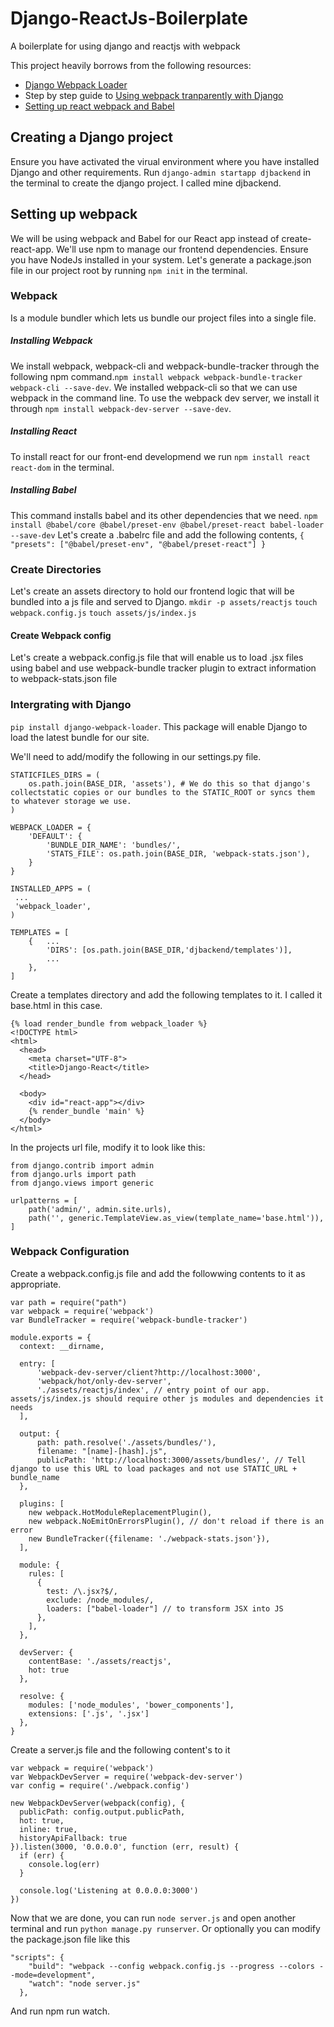 # Django-ReactJs-Boilerplate
A boilerplate for using django and reactjs with webpack

This project heavily borrows from the following resources:
- [Django Webpack Loader](https://github.com/owais/django-webpack-loader)
- Step by step guide to [Using webpack tranparently with Django](http://owaislone.org/blog/webpack-plus-reactjs-and-django/)
- [Setting up react webpack and Babel](https://www.valentinog.com/blog/babel/)

## Creating a Django project
Ensure you have activated the virual environment where you have installed Django and other requirements.
Run `django-admin startapp djbackend` in the terminal to create the django project. I called mine djbackend.
## Setting up webpack
We will be using webpack and Babel for our React app instead of create-react-app.
We'll use npm to manage our frontend dependencies. Ensure you have NodeJs installed in your system.
Let's generate a package.json file in our project root by running `npm init` in the terminal.
### Webpack
Is a module bundler which lets us bundle our project files into a single file.
##### Installing Webpack
We install webpack, webpack-cli and webpack-bundle-tracker through the following npm command.`npm install webpack webpack-bundle-tracker webpack-cli --save-dev`.
We installed webpack-cli so that we can use webpack in the command line.
To use the webpack dev server, we install it through `npm install webpack-dev-server --save-dev`.
##### Installing React
To install react for our front-end developmend we run `npm install react react-dom` in the terminal.
##### Installing Babel
This command installs babel and its other dependencies that we need. `npm install @babel/core @babel/preset-env @babel/preset-react babel-loader --save-dev`
Let's create a .babelrc file and add the following contents, ```{
  "presets": ["@babel/preset-env", "@babel/preset-react"]
}```
### Create Directories
Let's create an assets directory to hold our frontend logic that will be bundled into a js file and served to Django.
`mkdir -p assets/reactjs`
`touch webpack.config.js`
`touch assets/js/index.js`

#### Create Webpack config
Let's create a webpack.config.js file that will enable us to load .jsx files using babel and use webpack-bundle tracker
plugin to extract information to webpack-stats.json file

### Intergrating with Django
`pip install django-webpack-loader`. This package will enable Django to load the latest bundle for our site.

We'll need to add/modify the following in our settings.py file.

```
STATICFILES_DIRS = (
    os.path.join(BASE_DIR, 'assets'), # We do this so that django's collectstatic copies or our bundles to the STATIC_ROOT or syncs them to whatever storage we use.
)
```
```
WEBPACK_LOADER = {
    'DEFAULT': {
        'BUNDLE_DIR_NAME': 'bundles/',
        'STATS_FILE': os.path.join(BASE_DIR, 'webpack-stats.json'),
    }
}
```
```
INSTALLED_APPS = (
 ...
 'webpack_loader',
)
```
```
TEMPLATES = [
    {   ...
        'DIRS': [os.path.join(BASE_DIR,'djbackend/templates')],
        ...
    },
]
```
Create a templates directory and add the following templates to it. I called it base.html in this case.
```
{% load render_bundle from webpack_loader %}
<!DOCTYPE html>
<html>
  <head>
    <meta charset="UTF-8">
    <title>Django-React</title>
  </head>

  <body>
    <div id="react-app"></div>
    {% render_bundle 'main' %}
  </body>
</html>
```

In the projects url file, modify it to look like this:
```
from django.contrib import admin
from django.urls import path
from django.views import generic

urlpatterns = [
    path('admin/', admin.site.urls),
    path('', generic.TemplateView.as_view(template_name='base.html')),
]

```
### Webpack Configuration
Create a webpack.config.js file and add the followwing contents to it as appropriate.
```
var path = require("path")
var webpack = require('webpack')
var BundleTracker = require('webpack-bundle-tracker')

module.exports = {
  context: __dirname,

  entry: [
      'webpack-dev-server/client?http://localhost:3000',
      'webpack/hot/only-dev-server',
      './assets/reactjs/index', // entry point of our app. assets/js/index.js should require other js modules and dependencies it needs
  ],

  output: {
      path: path.resolve('./assets/bundles/'),
      filename: "[name]-[hash].js",
      publicPath: 'http://localhost:3000/assets/bundles/', // Tell django to use this URL to load packages and not use STATIC_URL + bundle_name
  },

  plugins: [
    new webpack.HotModuleReplacementPlugin(),
    new webpack.NoEmitOnErrorsPlugin(), // don't reload if there is an error
    new BundleTracker({filename: './webpack-stats.json'}),
  ],

  module: {
    rules: [
      { 
        test: /\.jsx?$/, 
        exclude: /node_modules/, 
        loaders: ["babel-loader"] // to transform JSX into JS
      }, 
    ],
  },

  devServer: {
    contentBase: './assets/reactjs',
    hot: true
  },

  resolve: {
    modules: ['node_modules', 'bower_components'],
    extensions: ['.js', '.jsx']
  },
}
```

Create a server.js file and the following content's to it
```
var webpack = require('webpack')
var WebpackDevServer = require('webpack-dev-server')
var config = require('./webpack.config')

new WebpackDevServer(webpack(config), {
  publicPath: config.output.publicPath,
  hot: true,
  inline: true,
  historyApiFallback: true
}).listen(3000, '0.0.0.0', function (err, result) {
  if (err) {
    console.log(err)
  }

  console.log('Listening at 0.0.0.0:3000')
})
```

Now that we are done, you can run `node server.js` and open another terminal and run `python manage.py runserver`.
Or optionally you can modify the package.json file like this
```
"scripts": {
    "build": "webpack --config webpack.config.js --progress --colors --mode=development",
    "watch": "node server.js"
  },
```
And run npm run watch.
